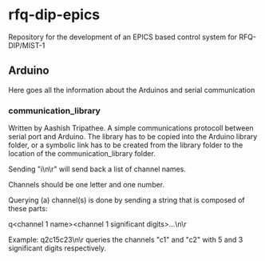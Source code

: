 # rfq-dip-epics
Repository for the development of an EPICS based control system for RFQ-DIP/MIST-1

## Arduino

Here goes all the information about the Arduinos and serial communication

### communication_library

Written by Aashish Tripathee. A simple communications protocoll between serial port and Arduino. The library has to be copied into the Arduino library folder, or a symbolic link has to be created from the library folder to the location of the communication_library folder.

Sending "i\n\r" will send back a list of channel names.

Channels should be one letter and one number.

Querying (a) channel(s) is done by sending a string that is composed of these parts:

q<number of channels><channel 1 name><channel 1 significant digits>...<channel n name><channel n significant digits>\n\r
  
Example: q2c15c23\n\r queries the channels "c1" and "c2" with 5 and 3 significant digits respectively.
